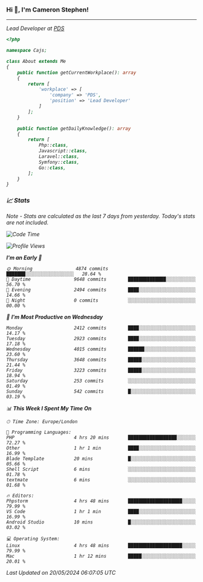 ### Hi 👋, I'm Cameron Stephen!
<hr>
<p><em>Lead Developer at <a href="https://prindatasolutions.co.uk">PDS</a></p>


```php
<?php

namespace Cajs;

class About extends Me
{
    public function getCurrentWorkplace(): array
    {
        return [
            'workplace' => [
                'company' => 'PDS',
                'position' => 'Lead Developer'
            ]
        ];
    }

    public function getDailyKnowledge(): array
    {
        return [
            Php::class,
            Javascript::class,
            Laravel::class,
            Symfony::class,
            Go::class,
        ];
    }
}
```

### 📈 Stats
<p><em>Note - Stats are calculated as the last 7 days from yesterday. Today's stats are not included.</em></p>


<!--START_SECTION:waka-->
![Code Time](http://img.shields.io/badge/Code%20Time-3%2C813%20hrs%2038%20mins-blue)

![Profile Views](http://img.shields.io/badge/Profile%20Views-0-blue)

**I'm an Early 🐤** 

```text
🌞 Morning                4874 commits        ███████░░░░░░░░░░░░░░░░░░   28.64 % 
🌆 Daytime                9648 commits        ██████████████░░░░░░░░░░░   56.70 % 
🌃 Evening                2494 commits        ████░░░░░░░░░░░░░░░░░░░░░   14.66 % 
🌙 Night                  0 commits           ░░░░░░░░░░░░░░░░░░░░░░░░░   00.00 % 
```
📅 **I'm Most Productive on Wednesday** 

```text
Monday                   2412 commits        ████░░░░░░░░░░░░░░░░░░░░░   14.17 % 
Tuesday                  2923 commits        ████░░░░░░░░░░░░░░░░░░░░░   17.18 % 
Wednesday                4015 commits        ██████░░░░░░░░░░░░░░░░░░░   23.60 % 
Thursday                 3648 commits        █████░░░░░░░░░░░░░░░░░░░░   21.44 % 
Friday                   3223 commits        █████░░░░░░░░░░░░░░░░░░░░   18.94 % 
Saturday                 253 commits         ░░░░░░░░░░░░░░░░░░░░░░░░░   01.49 % 
Sunday                   542 commits         █░░░░░░░░░░░░░░░░░░░░░░░░   03.19 % 
```


📊 **This Week I Spent My Time On** 

```text
🕑︎ Time Zone: Europe/London

💬 Programming Languages: 
PHP                      4 hrs 20 mins       ██████████████████░░░░░░░   72.27 % 
Other                    1 hr 1 min          ████░░░░░░░░░░░░░░░░░░░░░   16.99 % 
Blade Template           20 mins             █░░░░░░░░░░░░░░░░░░░░░░░░   05.66 % 
Shell Script             6 mins              ░░░░░░░░░░░░░░░░░░░░░░░░░   01.78 % 
textmate                 6 mins              ░░░░░░░░░░░░░░░░░░░░░░░░░   01.68 % 

🔥 Editors: 
Phpstorm                 4 hrs 48 mins       ████████████████████░░░░░   79.99 % 
VS Code                  1 hr 1 min          ████░░░░░░░░░░░░░░░░░░░░░   16.99 % 
Android Studio           10 mins             █░░░░░░░░░░░░░░░░░░░░░░░░   03.02 % 

💻 Operating System: 
Linux                    4 hrs 48 mins       ████████████████████░░░░░   79.99 % 
Mac                      1 hr 12 mins        █████░░░░░░░░░░░░░░░░░░░░   20.01 % 
```


 Last Updated on 20/05/2024 06:07:05 UTC
<!--END_SECTION:waka-->
